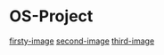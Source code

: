 # OS-Project
[firsty-image](https://hub.docker.com/r/ahmedkashkoush/first-image)
[second-image](https://hub.docker.com/r/ahmedkashkoush/second-image)
[third-image](https://hub.docker.com/r/ahmedkashkoush/third-image)